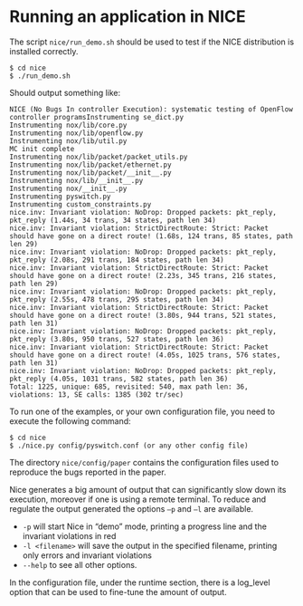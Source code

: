 # Running an application in NICE #

The script `nice/run_demo.sh` should be used to test if the NICE distribution is installed correctly.
```
$ cd nice
$ ./run_demo.sh
```

Should output something like:
```
NICE (No Bugs In controller Execution): systematic testing of OpenFlow controller programsInstrumenting se_dict.py
Instrumenting nox/lib/core.py
Instrumenting nox/lib/openflow.py
Instrumenting nox/lib/util.py
MC init complete
Instrumenting nox/lib/packet/packet_utils.py
Instrumenting nox/lib/packet/ethernet.py
Instrumenting nox/lib/packet/__init__.py
Instrumenting nox/lib/__init__.py
Instrumenting nox/__init__.py
Instrumenting pyswitch.py
Instrumenting custom_constraints.py
nice.inv: Invariant violation: NoDrop: Dropped packets: pkt_reply, pkt_reply (1.44s, 34 trans, 34 states, path len 34)
nice.inv: Invariant violation: StrictDirectRoute: Strict: Packet should have gone on a direct route! (1.68s, 124 trans, 85 states, path len 29)
nice.inv: Invariant violation: NoDrop: Dropped packets: pkt_reply, pkt_reply (2.08s, 291 trans, 184 states, path len 34)
nice.inv: Invariant violation: StrictDirectRoute: Strict: Packet should have gone on a direct route! (2.23s, 345 trans, 216 states, path len 29)
nice.inv: Invariant violation: NoDrop: Dropped packets: pkt_reply, pkt_reply (2.55s, 478 trans, 295 states, path len 34)
nice.inv: Invariant violation: StrictDirectRoute: Strict: Packet should have gone on a direct route! (3.80s, 944 trans, 521 states, path len 31)
nice.inv: Invariant violation: NoDrop: Dropped packets: pkt_reply, pkt_reply (3.80s, 950 trans, 527 states, path len 36)
nice.inv: Invariant violation: StrictDirectRoute: Strict: Packet should have gone on a direct route! (4.05s, 1025 trans, 576 states, path len 31)
nice.inv: Invariant violation: NoDrop: Dropped packets: pkt_reply, pkt_reply (4.05s, 1031 trans, 582 states, path len 36)
Total: 1225, unique: 685, revisited: 540, max path len: 36, violations: 13, SE calls: 1385 (302 tr/sec)
```

To run one of the examples, or your own configuration file, you need to execute the following command:

```
$ cd nice
$ ./nice.py config/pyswitch.conf (or any other config file)
```

The directory `nice/config/paper` contains the configuration files used to reproduce the bugs reported in the paper.

Nice generates a big amount of output that can significantly slow down its execution, moreover if one is using a remote terminal. To reduce and regulate the output generated the options `–p` and `–l` are available.
  * `-p` will start Nice in “demo” mode, printing a progress line and the invariant violations in red
  * `-l <filename>` will save the output in the specified filename, printing only errors and invariant violations
  * `--help` to see all other options.

In the configuration file, under the runtime section, there is a log\_level option that can be used to fine-tune the amount of output.